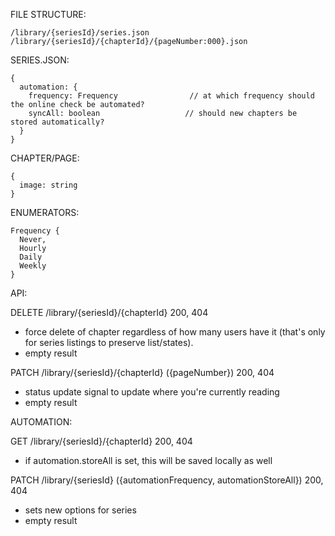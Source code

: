 FILE STRUCTURE:

    /library/{seriesId}/series.json
    /library/{seriesId}/{chapterId}/{pageNumber:000}.json

SERIES.JSON:

    {
      automation: {
        frequency: Frequency                // at which frequency should the online check be automated?
        syncAll: boolean                   // should new chapters be stored automatically?
      }
    }

CHAPTER/PAGE: 

    {
      image: string
    }

ENUMERATORS:

    Frequency {
      Never,
      Hourly
      Daily
      Weekly
    }

API:

DELETE /library/{seriesId}/{chapterId}
  200, 404
  - force delete of chapter regardless of how many users have it (that's only for series listings to preserve list/states).
  - empty result
  
PATCH /library/{seriesId}/{chapterId} ({pageNumber})
  200, 404
  - status update signal to update where you're currently reading
  - empty result

AUTOMATION:

GET /library/{seriesId}/{chapterId}
  200, 404
  - if automation.storeAll is set, this will be saved locally as well

PATCH /library/{seriesId} ({automationFrequency, automationStoreAll})
  200, 404
  - sets new options for series
  - empty result

